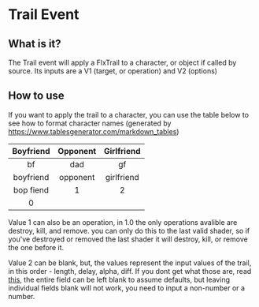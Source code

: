 # Trail Event

## What is it?

The Trail event will apply a FlxTrail to a character, or object if called by source. Its inputs are a V1 (target, or operation) and V2 (options)

## How to use

If you want to apply the trail to a character, you can use the table below to see how to format character names (generated by https://www.tablesgenerator.com/markdown_tables)

| Boyfriend | Opponent | Girlfriend |
|:---------:|:--------:|:----------:|
|     bf    |    dad   |     gf     | 
| boyfriend | opponent | girlfriend |
| bop fiend |     1    |      2     |
|     0     |          |            |

Value 1 can also be an operation, in 1.0 the only operations avalible are destroy, kill, and remove. you can only do this to the last valid shader, so if you've destroyed or removed the last shader it will destroy, kill, or remove the one before it.

Value 2 can be blank, but, the values represent the input values of the trail, in this order - length, delay, alpha, diff. If you dont get what those are, read [this](https://api.haxeflixel.com/flixel/addons/effects/FlxTrail.html), the entire field can be left blank to assume defaults, but leaving individual fields blank will not work, you need to input a non-number or a number.